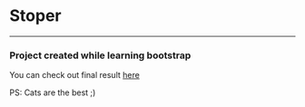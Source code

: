 # Stoper

-----------------------

### Project created while learning bootstrap

You can check out final result [here](https://janszczepan.github.io/projekt-stoper/)

PS: Cats are the best ;)